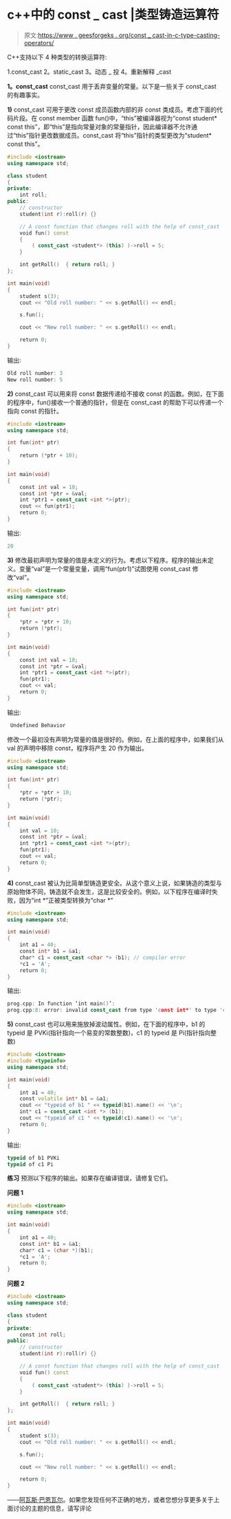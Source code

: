 # c++中的 const _ cast |类型铸造运算符

> 原文:[https://www . geesforgeks . org/const _ cast-in-c-type-casting-operators/](https://www.geeksforgeeks.org/const_cast-in-c-type-casting-operators/)

C++支持以下 4 种类型的转换运算符:

1.const_cast
2。static_cast
3。动态 _ 投
4。重新解释 _cast

**1。const_cast**
const_cast 用于丢弃变量的常量。以下是一些关于 const_cast 的有趣事实。

**1)** const_cast 可用于更改 const 成员函数内部的非 const 类成员。考虑下面的代码片段。在 const member 函数 fun()中，“this”被编译器视为“const student* const this”，即“this”是指向常量对象的常量指针，因此编译器不允许通过“this”指针更改数据成员。const_cast 将“this”指针的类型更改为“student* const this”。

```cpp
#include <iostream>
using namespace std;

class student
{
private:
    int roll;
public:
    // constructor
    student(int r):roll(r) {}

    // A const function that changes roll with the help of const_cast
    void fun() const
    {
        ( const_cast <student*> (this) )->roll = 5;
    }

    int getRoll()  { return roll; }
};

int main(void)
{
    student s(3);
    cout << "Old roll number: " << s.getRoll() << endl;

    s.fun();

    cout << "New roll number: " << s.getRoll() << endl;

    return 0;
}
```

输出:

```cpp
Old roll number: 3
New roll number: 5
```

**2)** const_cast 可以用来将 const 数据传递给不接收 const 的函数。例如，在下面的程序中，fun()接收一个普通的指针，但是在 const_cast 的帮助下可以传递一个指向 const 的指针。

```cpp
#include <iostream>
using namespace std;

int fun(int* ptr)
{
    return (*ptr + 10);
}

int main(void)
{
    const int val = 10;
    const int *ptr = &val;
    int *ptr1 = const_cast <int *>(ptr);
    cout << fun(ptr1);
    return 0;
}
```

输出:

```cpp
20
```

**3)** 修改最初声明为常量的值是未定义的行为。考虑以下程序。程序的输出未定义。变量“val”是一个常量变量，调用“fun(ptr1)”试图使用 const_cast 修改“val”。

```cpp
#include <iostream>
using namespace std;

int fun(int* ptr)
{
    *ptr = *ptr + 10;
    return (*ptr);
}

int main(void)
{
    const int val = 10;
    const int *ptr = &val;
    int *ptr1 = const_cast <int *>(ptr);
    fun(ptr1);
    cout << val;
    return 0;
}
```

输出:

```cpp
 Undefined Behavior 
```

修改一个最初没有声明为常量的值是很好的。例如，在上面的程序中，如果我们从 val 的声明中移除 const，程序将产生 20 作为输出。

```cpp
#include <iostream>
using namespace std;

int fun(int* ptr)
{
    *ptr = *ptr + 10;
    return (*ptr);
}

int main(void)
{
    int val = 10;
    const int *ptr = &val;
    int *ptr1 = const_cast <int *>(ptr);
    fun(ptr1);
    cout << val;
    return 0;
}
```

**4)** const_cast 被认为比简单型铸造更安全。从这个意义上说，如果铸造的类型与原始物体不同，铸造就不会发生，这是比较安全的。例如，以下程序在编译时失败，因为“int *”正被类型转换为“char *”

```cpp
#include <iostream>
using namespace std;

int main(void)
{
    int a1 = 40;
    const int* b1 = &a1;
    char* c1 = const_cast <char *> (b1); // compiler error
    *c1 = 'A';
    return 0;
}
```

输出:

```cpp
prog.cpp: In function ‘int main()’:
prog.cpp:8: error: invalid const_cast from type 'const int*' to type 'char*'
```

**5)** const_cast 也可以用来施放掉波动属性。例如，在下面的程序中，b1 的 typeid 是 PVKi(指针指向一个易变的常数整数)，c1 的 typeid 是 Pi(指针指向整数)

```cpp
#include <iostream>
#include <typeinfo>
using namespace std;

int main(void)
{
    int a1 = 40;
    const volatile int* b1 = &a1;
    cout << "typeid of b1 " << typeid(b1).name() << '\n';
    int* c1 = const_cast <int *> (b1);
    cout << "typeid of c1 " << typeid(c1).name() << '\n';
    return 0;
}
```

输出:

```cpp
typeid of b1 PVKi
typeid of c1 Pi

```

**练习**
预测以下程序的输出。如果存在编译错误，请修复它们。

**问题 1**

```cpp
#include <iostream>
using namespace std;

int main(void)
{
    int a1 = 40;
    const int* b1 = &a1;
    char* c1 = (char *)(b1);
    *c1 = 'A';
    return 0;
}
```

**问题 2**

```cpp
#include <iostream>
using namespace std;

class student
{
private:
    const int roll;
public:
    // constructor
    student(int r):roll(r) {}

    // A const function that changes roll with the help of const_cast
    void fun() const
    {
        ( const_cast <student*> (this) )->roll = 5;
    }

    int getRoll()  { return roll; }
};

int main(void)
{
    student s(3);
    cout << "Old roll number: " << s.getRoll() << endl;

    s.fun();

    cout << "New roll number: " << s.getRoll() << endl;

    return 0;
}
```

——[阿瓦斯·巴恩瓦尔](http://www.facebook.com/barnwal.aashish)。如果您发现任何不正确的地方，或者您想分享更多关于上面讨论的主题的信息，请写评论